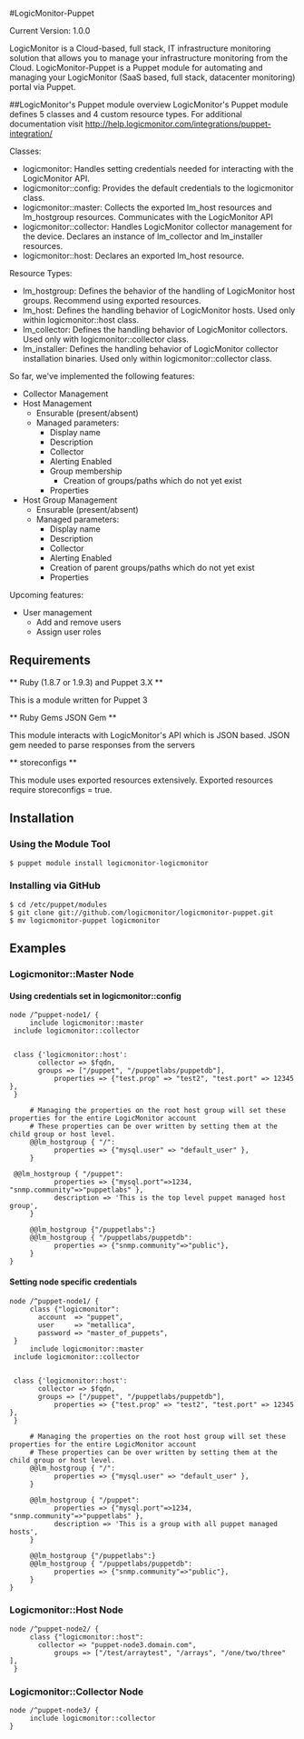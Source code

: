 #LogicMonitor-Puppet

Current Version: 1.0.0

LogicMonitor is a Cloud-based, full stack, IT infrastructure monitoring solution that 
allows you to manage your infrastructure monitoring from the Cloud.
LogicMonitor-Puppet is a Puppet module for automating and managing your LogicMonitor 
(SaaS based, full stack, datacenter monitoring) portal via Puppet.

##LogicMonitor's Puppet module overview
LogicMonitor's Puppet module defines 5 classes and 4 custom resource types. For additional documentation visit http://help.logicmonitor.com/integrations/puppet-integration/

Classes:
* logicmonitor: Handles setting credentials needed for interacting with the LogicMonitor API.
* logicmonitor::config: Provides the default credentials to the logicmonitor class.
* logicmonitor::master: Collects the exported lm_host resources and lm_hostgroup resources. Communicates with the LogicMonitor API
* logicmonitor::collector: Handles LogicMonitor collector management for the device. Declares an instance of lm_collector and lm_installer resources.
* logicmonitor::host: Declares an exported lm_host resource.

Resource Types:
* lm_hostgroup: Defines the behavior of the handling of LogicMonitor host groups. Recommend using exported resources.
* lm_host: Defines the handling behavior of LogicMonitor hosts. Used only within logicmonitor::host class.
* lm_collector: Defines the handling behavior of LogicMonitor collectors. Used only with logicmonitor::collector class.
* lm_installer: Defines the handling behavior of LogicMonitor collector installation binaries. Used only within logicmonitor::collector class.

So far, we've implemented the following features:

* Collector Management    
* Host Management
  * Ensurable (present/absent)
  * Managed parameters:
    * Display name
    * Description
    * Collector
    * Alerting Enabled
    * Group membership
      * Creation of groups/paths which do not yet exist
    * Properties  
* Host Group Management
  * Ensurable (present/absent)
  * Managed parameters:
    * Display name
    * Description
    * Collector
    * Alerting Enabled
    * Creation of parent groups/paths which do not yet exist
    * Properties  

Upcoming features:

* User management
  * Add and remove users
  * Assign user roles

## Requirements

** Ruby (1.8.7 or 1.9.3) and Puppet 3.X **

This is a module written for Puppet 3

** Ruby Gems  JSON Gem **

This module interacts with LogicMonitor's API which is JSON based. JSON gem needed to parse responses from the servers

** storeconfigs **

This module uses exported resources extensively. Exported resources require storeconfigs = true.

## Installation

### Using the Module Tool

    $ puppet module install logicmonitor-logicmonitor

### Installing via GitHub

    $ cd /etc/puppet/modules
    $ git clone git://github.com/logicmonitor/logicmonitor-puppet.git
    $ mv logicmonitor-puppet logicmonitor

## Examples

### Logicmonitor::Master Node

#### Using credentials set in logicmonitor::config

    node /^puppet-node1/ {
    	 include logicmonitor::master
	 include logicmonitor::collector  


	 class {'logicmonitor::host':
	       collector => $fqdn,
	       groups => ["/puppet", "/puppetlabs/puppetdb"],
               properties => {"test.prop" => "test2", "test.port" => 12345 },
	 }

         # Managing the properties on the root host group will set these properties for the entire LogicMonitor account
         # These properties can be over written by setting them at the child group or host level.
    	 @@lm_hostgroup { "/":
    	       properties => {"mysql.user" => "default_user" },
    	 }

	 @@lm_hostgroup { "/puppet":
    	       properties => {"mysql.port"=>1234, "snmp.community"=>"puppetlabs" },
    	       description => 'This is the top level puppet managed host group',
    	 }

    	 @@lm_hostgroup {"/puppetlabs":}
    	 @@lm_hostgroup { "/puppetlabs/puppetdb":
    	       properties => {"snmp.community"=>"public"},
    	 }
    }

#### Setting node specific credentials

    node /^puppet-node1/ {
         class {"logicmonitor":
	       account  => "puppet",
	       user     => "metallica",
	       password => "master_of_puppets",
	 }
    	 include logicmonitor::master
	 include logicmonitor::collector  


	 class {'logicmonitor::host':
	       collector => $fqdn,
	       groups => ["/puppet", "/puppetlabs/puppetdb"],
               properties => {"test.prop" => "test2", "test.port" => 12345 },
	 }

         # Managing the properties on the root host group will set these properties for the entire LogicMonitor account
         # These properties can be over written by setting them at the child group or host level.
    	 @@lm_hostgroup { "/":
    	       properties => {"mysql.user" => "default_user" },
    	 }

    	 @@lm_hostgroup { "/puppet":
    	       properties => {"mysql.port"=>1234, "snmp.community"=>"puppetlabs" },
    	       description => 'This is a group with all puppet managed hosts',
    	 }

    	 @@lm_hostgroup {"/puppetlabs":}
    	 @@lm_hostgroup { "/puppetlabs/puppetdb":
    	       properties => {"snmp.community"=>"public"},
    	 }
    }


### Logicmonitor::Host Node

    node /^puppet-node2/ {
         class {"logicmonitor::host":
	       collector => "puppet-node3.domain.com",
               groups => ["/test/arraytest", "/arrays", "/one/two/three" ],
  	 }


### Logicmonitor::Collector Node

    node /^puppet-node3/ {
    	 include logicmonitor::collector
    }
